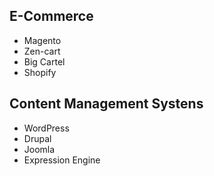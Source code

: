 ## E-Commerce
* Magento
* Zen-cart
* Big Cartel
* Shopify


## Content Management Systens
* WordPress
* Drupal
* Joomla
* Expression Engine
